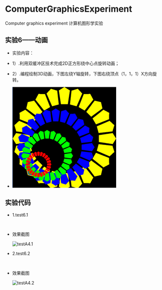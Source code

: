# ComputerGraphicsExperiment
Computer graphics experiment 计算机图形学实验

## 实验6——动画

 - 实验内容：
 - 1）.利用双缓冲区技术完成2D正方形绕中心点旋转动画；
 - 2）.编程绘制3D动画，下图左绕Y轴旋转，下图右绕顶点（1，1，1）X方向旋转。

 - ![testQ4.1](https://raw.githubusercontent.com/w-xuefeng/ComputerGraphicsExperiment/master/assets/Q/testQ4.1.png)


## 实验代码

 - 1.test6.1

```c++



```

 - 效果截图

    ![testA4.1](https://raw.githubusercontent.com/w-xuefeng/ComputerGraphicsExperiment/master/assets/A/testA6.1.png)

 - 2.test6.2

 ```c++



```

 - 效果截图

    ![testA4.2](https://raw.githubusercontent.com/w-xuefeng/ComputerGraphicsExperiment/master/assets/A/testA6.2.png)

